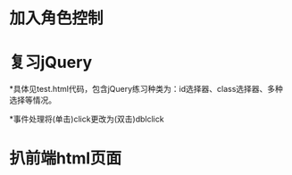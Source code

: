 # 加入角色控制

# 复习jQuery

*具体见test.html代码，包含jQuery练习种类为：id选择器、class选择器、多种选择等情况。

*事件处理将(单击)click更改为(双击)dblclick

# 扒前端html页面
